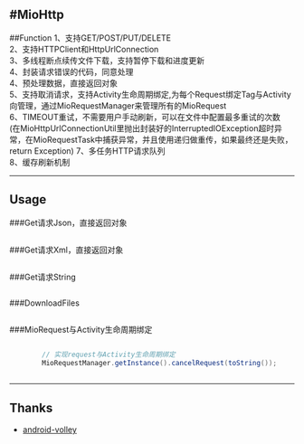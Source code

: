 #MioHttp
-------------

##Function
1、支持GET/POST/PUT/DELETE<br>
2、支持HTTPClient和HttpUrlConnection<br>
3、多线程断点续传文件下载，支持暂停下载和进度更新<br>
4、封装请求错误的代码，同意处理<br>
4、预处理数据，直接返回对象<br>
5、支持取消请求，支持Activity生命周期绑定,为每个Request绑定Tag与Activity向管理，通过MioRequestManager来管理所有的MioRequest<br>
6、TIMEOUT重试，不需要用户手动刷新，可以在文件中配置最多重试的次数<br>(在MioHttpUrlConnectionUtil里抛出封装好的InterruptedIOException超时异常，在MioRequestTask中捕获异常，并且使用递归做重传，如果最终还是失败，return Exception)
7、多任务HTTP请求队列<br>
8、缓存刷新机制<br>

-------------


## Usage

###Get请求Json，直接返回对象
```java


```

###Get请求Xml，直接返回对象
```java


```

###Get请求String
```java


```

###DownloadFiles
```java


```

###MioRequest与Activity生命周期绑定

```java

        // 实现request与Activity生命周期绑定
        MioRequestManager.getInstance().cancelRequest(toString());
        
```


-------------

## Thanks

- [android-volley](https://github.com/mcxiaoke/android-volley)
